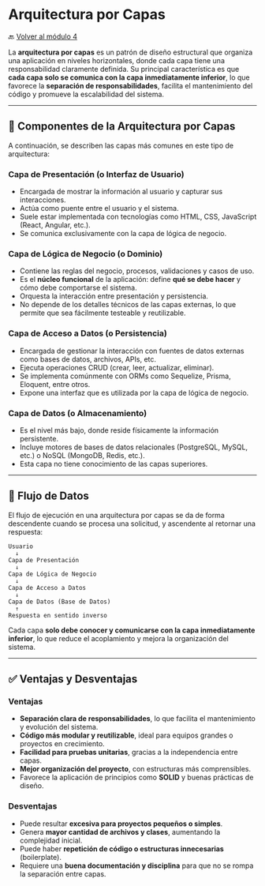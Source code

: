 # Arquitectura por Capas

🔙 [Volver al módulo 4](../summary.md)

La **arquitectura por capas** es un patrón de diseño estructural que organiza una aplicación en niveles horizontales, donde cada capa tiene una responsabilidad claramente definida. Su principal característica es que **cada capa solo se comunica con la capa inmediatamente inferior**, lo que favorece la **separación de responsabilidades**, facilita el mantenimiento del código y promueve la escalabilidad del sistema.

---

## 🧱 Componentes de la Arquitectura por Capas

A continuación, se describen las capas más comunes en este tipo de arquitectura:

### Capa de Presentación (o Interfaz de Usuario)

-   Encargada de mostrar la información al usuario y capturar sus interacciones.
-   Actúa como puente entre el usuario y el sistema.
-   Suele estar implementada con tecnologías como HTML, CSS, JavaScript (React, Angular, etc.).
-   Se comunica exclusivamente con la capa de lógica de negocio.

### Capa de Lógica de Negocio (o Dominio)

-   Contiene las reglas del negocio, procesos, validaciones y casos de uso.
-   Es el **núcleo funcional** de la aplicación: define **qué se debe hacer** y cómo debe comportarse el sistema.
-   Orquesta la interacción entre presentación y persistencia.
-   No depende de los detalles técnicos de las capas externas, lo que permite que sea fácilmente testeable y reutilizable.

### Capa de Acceso a Datos (o Persistencia)

-   Encargada de gestionar la interacción con fuentes de datos externas como bases de datos, archivos, APIs, etc.
-   Ejecuta operaciones CRUD (crear, leer, actualizar, eliminar).
-   Se implementa comúnmente con ORMs como Sequelize, Prisma, Eloquent, entre otros.
-   Expone una interfaz que es utilizada por la capa de lógica de negocio.

### Capa de Datos (o Almacenamiento)

-   Es el nivel más bajo, donde reside físicamente la información persistente.
-   Incluye motores de bases de datos relacionales (PostgreSQL, MySQL, etc.) o NoSQL (MongoDB, Redis, etc.).
-   Esta capa no tiene conocimiento de las capas superiores.

---

## 🔄 Flujo de Datos

El flujo de ejecución en una arquitectura por capas se da de forma descendente cuando se procesa una solicitud, y ascendente al retornar una respuesta:

```
Usuario
  ↓
Capa de Presentación
  ↓
Capa de Lógica de Negocio
  ↓
Capa de Acceso a Datos
  ↓
Capa de Datos (Base de Datos)
  ↑
Respuesta en sentido inverso
```

Cada capa **solo debe conocer y comunicarse con la capa inmediatamente inferior**, lo que reduce el acoplamiento y mejora la organización del sistema.

---

## ✅ Ventajas y Desventajas

### Ventajas

-   **Separación clara de responsabilidades**, lo que facilita el mantenimiento y evolución del sistema.
-   **Código más modular y reutilizable**, ideal para equipos grandes o proyectos en crecimiento.
-   **Facilidad para pruebas unitarias**, gracias a la independencia entre capas.
-   **Mejor organización del proyecto**, con estructuras más comprensibles.
-   Favorece la aplicación de principios como **SOLID** y buenas prácticas de diseño.

### Desventajas

-   Puede resultar **excesiva para proyectos pequeños o simples**.
-   Genera **mayor cantidad de archivos y clases**, aumentando la complejidad inicial.
-   Puede haber **repetición de código o estructuras innecesarias** (boilerplate).
-   Requiere una **buena documentación y disciplina** para que no se rompa la separación entre capas.
